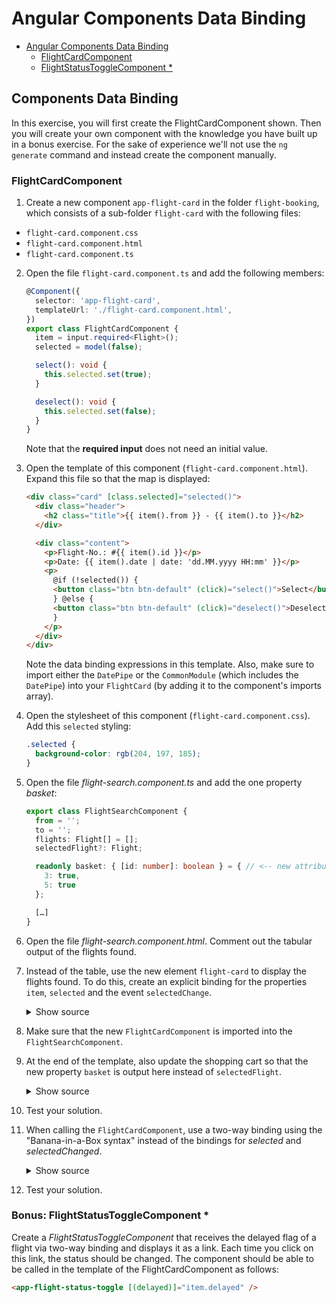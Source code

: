 # Angular Components Data Binding

- [Angular Components Data Binding](#angular-components)
  - [FlightCardComponent](#flightcardcomponent)
  - [FlightStatusToggleComponent \*](#flightstatustogglecomponent-)

## Components Data Binding

In this exercise, you will first create the FlightCardComponent shown. Then you will create your own component with the knowledge you have built up in a bonus exercise. For the sake of experience we'll not use the `ng generate` command and instead create the component manually.

### FlightCardComponent

1. Create a new component `app-flight-card` in the folder `flight-booking`, which consists of a sub-folder `flight-card` with the following files:

- `flight-card.component.css`
- `flight-card.component.html`
- `flight-card.component.ts`

2. Open the file `flight-card.component.ts` and add the following members:

   ```typescript
   @Component({
     selector: 'app-flight-card',
     templateUrl: './flight-card.component.html',
   })
   export class FlightCardComponent {
     item = input.required<Flight>();
     selected = model(false);

     select(): void {
       this.selected.set(true);
     }

     deselect(): void {
       this.selected.set(false);
     }
   }
   ```

   Note that the **required input** does not need an initial value.

3. Open the template of this component (`flight-card.component.html`). Expand this file so that the map is displayed:

   ```html
   <div class="card" [class.selected]="selected()">
     <div class="header">
       <h2 class="title">{{ item().from }} - {{ item().to }}</h2>
     </div>

     <div class="content">
       <p>Flight-No.: #{{ item().id }}</p>
       <p>Date: {{ item().date | date: 'dd.MM.yyyy HH:mm' }}</p>
       <p>
         @if (!selected()) {
         <button class="btn btn-default" (click)="select()">Select</button>
         } @else {
         <button class="btn btn-default" (click)="deselect()">Deselect</button>
         }
       </p>
     </div>
   </div>
   ```

   Note the data binding expressions in this template. Also, make sure to import either the `DatePipe` or the `CommonModule` (which includes the `DatePipe`) into your `FlightCard` (by adding it to the component's imports array).

4. Open the stylesheet of this component (`flight-card.component.css`). Add this `selected` styling:

   ```css
   .selected {
     background-color: rgb(204, 197, 185);
   }
   ```

5. Open the file _flight-search.component.ts_ and add the one property _basket_:

   ```typescript
   export class FlightSearchComponent {
     from = '';
     to = '';
     flights: Flight[] = [];
     selectedFlight?: Flight;

     readonly basket: { [id: number]: boolean } = { // <-- new attribute
       3: true,
       5: true
     };

     […]
   }
   ```

6. Open the file _flight-search.component.html_. Comment out the tabular output of the flights found.

7. Instead of the table, use the new element `flight-card` to display the flights found. To do this, create an explicit binding for the properties `item`, `selected` and the event `selectedChange`.

   <details>
   <summary>Show source</summary>
   <p>

   ```html
   <div class="row">
     @for (flight of flights; track flight.id) {
     <div class="col-xs-12 col-sm-6 col-md-4 col-lg-3">
       <app-flight-card [item]="flight" [selected]="basket[flight.id]" (selectedChange)="basket[flight.id] = $event" />
     </div>
     }
   </div>
   ```

   </p>
   </details>

8. Make sure that the new `FlightCardComponent` is imported into the `FlightSearchComponent`.

9. At the end of the template, also update the shopping cart so that the new property `basket` is output here instead of `selectedFlight`.

   <details>
   <summary>Show source</summary>
   <p>

   ```html
   <div class="card">
     <div class="content">
       <pre>{{ basket | json }}</pre>
     </div>
   </div>
   ```

   </p>
   </details>

10. Test your solution.

11. When calling the `FlightCardComponent`, use a two-way binding using the "Banana-in-a-Box syntax" instead of the bindings for _selected_ and _selectedChanged_.

    <details>
    <summary>Show source</summary>
    <p>

    ```html
    <div class="row">
      @for (flight of flights; track flight.id) {
      <div class="col-xs-12 col-sm-6 col-md-4 col-lg-3">
        <app-flight-card [item]="flight" [(selected)]="basket[flight.id]" />
      </div>
      }
    </div>
    ```

    </p>
    </details>

12. Test your solution.

### Bonus: FlightStatusToggleComponent \*

Create a _FlightStatusToggleComponent_ that receives the delayed flag of a flight via two-way binding and displays it as a link. Each time you click on this link, the status should be changed. The component should be able to be called in the template of the FlightCardComponent as follows:

```html
<app-flight-status-toggle [(delayed)]="item.delayed" />
```

